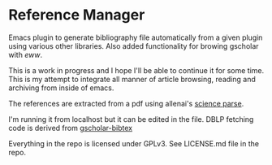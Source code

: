 # Reference Manager

Emacs plugin to generate bibliography file automatically from a given plugin using various other libraries.
Also added functionality for browing gscholar with *eww*.

This is a work in progress and I hope I'll be able to continue it for some time. This is my attempt to integrate all manner of article browsing, reading and archiving from inside of emacs.

The references are extracted from a pdf using allenai's [science parse](https://github.com/allenai/science-parse).

I'm running it from localhost but it can be edited in the file. DBLP fetching code is derived from [gscholar-bibtex](https://github.com/cute-jumper/gscholar-bibtex)

Everything in the repo is licensed under GPLv3. See LICENSE.md file in the repo.
